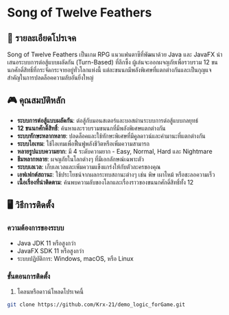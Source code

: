 # Song of Twelve Feathers

## 📝 รายละเอียดโปรเจค
Song of Twelve Feathers เป็นเกม RPG แนวแฟนตาซีที่พัฒนาด้วย Java และ JavaFX นำเสนอระบบการต่อสู้แบบผลัดกัน (Turn-Based) ที่ลึกซึ้ง ผู้เล่นจะออกผจญภัยเพื่อรวบรวม 12 ขนนกศักดิ์สิทธิ์ที่กระจัดกระจายอยู่ทั่วโลกแห่งนี้ แต่ละขนนกมีพลังพิเศษที่แตกต่างกันและเป็นกุญแจสำคัญในการปลดล็อคความลับอันยิ่งใหญ่

## 🎮 คุณสมบัติหลัก
- **ระบบการต่อสู้แบบผลัดกัน**: ต่อสู้กับมอนสเตอร์และบอสผ่านระบบการต่อสู้แบบกลยุทธ์
- **12 ขนนกศักดิ์สิทธิ์**: ค้นหาและรวบรวมขนนกที่มีพลังพิเศษแตกต่างกัน
- **ระบบทักษะหลากหลาย**: ปลดล็อคและใช้ทักษะพิเศษที่มีคูลดาวน์และค่ามานะที่แตกต่างกัน
- **ระบบไอเทม**: ใช้ไอเทมเพื่อฟื้นฟูพลังชีวิตหรือเพิ่มความสามารถ
- **หลายรูปแบบความยาก**: มี 4 ระดับความยาก - Easy, Normal, Hard และ Nightmare
- **ธีมหลากหลาย**: ผจญภัยในโลกต่างๆ ที่มีเอกลักษณ์เฉพาะตัว
- **ระบบเลเวล**: เก็บเลเวลและเพิ่มความแข็งแกร่งให้กับตัวละครของคุณ
- **เอฟเฟกต์สถานะ**: ใช้ประโยชน์จากผลกระทบสถานะต่างๆ เช่น พิษ เผาไหม้ หรือชะลอความเร็ว
- **เนื้อเรื่องที่น่าติดตาม**: ค้นพบความลับของโลกและเรื่องราวของขนนกศักดิ์สิทธิ์ทั้ง 12

## 🖥️ วิธีการติดตั้ง

### ความต้องการของระบบ
- Java JDK 11 หรือสูงกว่า
- JavaFX SDK 11 หรือสูงกว่า
- ระบบปฏิบัติการ: Windows, macOS, หรือ Linux

### ขั้นตอนการติดตั้ง
1. โคลนหรือดาวน์โหลดโปรเจคนี้
```bash
git clone https://github.com/Krx-21/demo_logic_forGame.git

